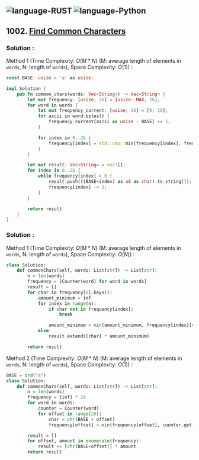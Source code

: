 ![language-RUST](https://img.shields.io/badge/RUST-8d4004?style=for-the-badge&logo=RUST)
![language-Python](https://img.shields.io/badge/Python-ffd43b?style=for-the-badge&logo=PYTHON)
---

## 1002. [Find Common Characters](https://leetcode.com/problems/find-common-characters)

### Solution :

Method 1 (Time Complexity: $O(M*N)$ (M: average length of elements in `words`, N: length of `words`), Space Complexity: $O(1)$) :
```rust
const BASE: usize = 'a' as usize;

impl Solution {
    pub fn common_chars(words: Vec<String>) -> Vec<String> {
        let mut frequency: [usize; 26] = [usize::MAX; 26];
        for word in words {
            let mut frequency_current: [usize; 26] = [0; 26];
            for ascii in word.bytes() {
                frequency_current[ascii as usize - BASE] += 1;
            }

            for index in 0..26 {
                frequency[index] = std::cmp::min(frequency[index], frequency_current[index]);
            }
        }

        let mut result: Vec<String> = vec![];
        for index in 0..26 {
            while frequency[index] > 0 {
                result.push(((BASE+index) as u8 as char).to_string());
                frequency[index] -= 1;
            }
        }

        return result
    }
}
```

### Solution :

Method 1 (Time Complexity: $O(M*N)$ (M: average length of elements in `words`, N: length of `words`), Space Complexity: $O(N)$) :
```python
class Solution:
    def commonChars(self, words: List[str]) -> List[str]:
        n = len(words)
        frequency = [Counter(word) for word in words]
        result = []
        for char in frequency[0].keys():
            amount_minimum = inf
            for index in range(n):
                if char not in frequency[index]:
                    break

                amount_minimum = min(amount_minimum, frequency[index][char])
            else:
                result.extend([char] * amount_minimum)

        return result
```

Method 2 (Time Complexity: $O(M*N)$ (M: average length of elements in `words`, N: length of `words`), Space Complexity: $O(1)$) :
```python
BASE = ord("a")
class Solution:
    def commonChars(self, words: List[str]) -> List[str]:
        n = len(words)
        frequency = [inf] * 26
        for word in words:
            counter = Counter(word)
            for offset in range(26):
                char = chr(BASE + offset)
                frequency[offset] = min(frequency[offset], counter.get(char, 0))

        result = []
        for offset, amount in enumerate(frequency):
            result += [chr(BASE+offset)] * amount
        return result
```
